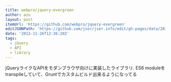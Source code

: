 ```yaml
---
title: webpro/jquery-evergreen
author: azu
layout: post
itemUrl: 'https://github.com/webpro/jquery-evergreen'
editJSONPath: 'https://github.com/jser/jser.info/edit/gh-pages/data/2013/11/index.json'
date: '2013-11-26T12:36:20Z'
tags:
  - jQuery
  - API
  - library
---
```

jQueryライクなAPIをモダンブラウザ向けに実装したライブラリ.
ES6 moduleをtranspileしていて、Gruntでカスタムビルド出来るようになってる

